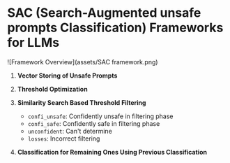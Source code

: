 # SAC (Search-Augmented unsafe prompts Classification) Frameworks for LLMs

![Framework Overview](assets/SAC framework.png)

1. **Vector Storing of Unsafe Prompts**

2. **Threshold Optimization**

3. **Similarity Search Based Threshold Filtering**
   - `confi_unsafe`: Confidently unsafe in filtering phase
   - `confi_safe`: Confidently safe in filtering phase
   - `unconfident`: Can't determine
   - `losses`: Incorrect filtering

4. **Classification for Remaining Ones Using Previous Classification**
